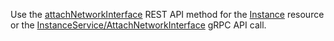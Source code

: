 Use the [attachNetworkInterface](../../compute/api-ref/Instance/attachNetworkInterface.md) REST API method for the [Instance](../../compute/api-ref/Instance/index.md) resource or the [InstanceService/AttachNetworkInterface](../../compute/api-ref/grpc/Instance/attachNetworkInterface.md) gRPC API call.